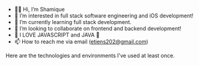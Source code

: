- 👋🏾 Hi, I’m Shamique
- 👀 I’m interested in full stack software engineering and iOS development!
- 🌱 I’m currently learning full stack development.
- 💞️ I’m looking to collaborate on frontend and backend development!
- 💖 I LOVE JAVASCRIPT and JAVA 💝
- 📫 How to reach me via email (etiens202@gmail.com)

<!---
shamique202/shamique202 is a ✨ special ✨ repository because its `README.md` (this file) appears on your GitHub profile.
You can click the Preview link to take a look at your changes.
--->

Here are the technologies and environments I've used at least once.

   
  

   

   
 


 
